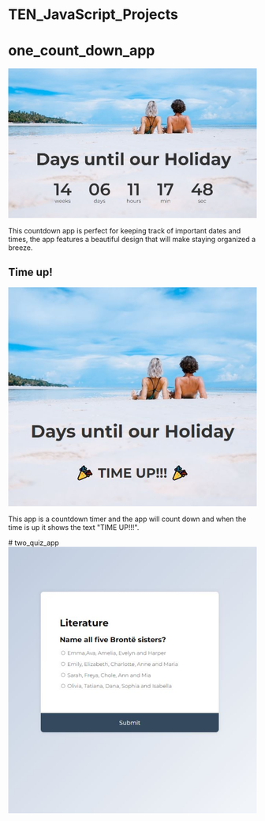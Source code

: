 # TEN_JavaScript_Projects
# one_count_down_app
<img src="./one/holiday.JPG" alt="holiday countdown">
<p>This countdown app is perfect for keeping track of important dates and times, the app features a beautiful design that will make staying organized a breeze.</p>
<h2>Time up!</h2>
<img src="./one/holiday_time.JPG" alt="time up"><p>This app is a countdown timer and the app will count down and when the time is up it shows the text "TIME UP!!!".</p>
# two_quiz_app
<img src="./two/quiz.JPG" alt="quiz">
